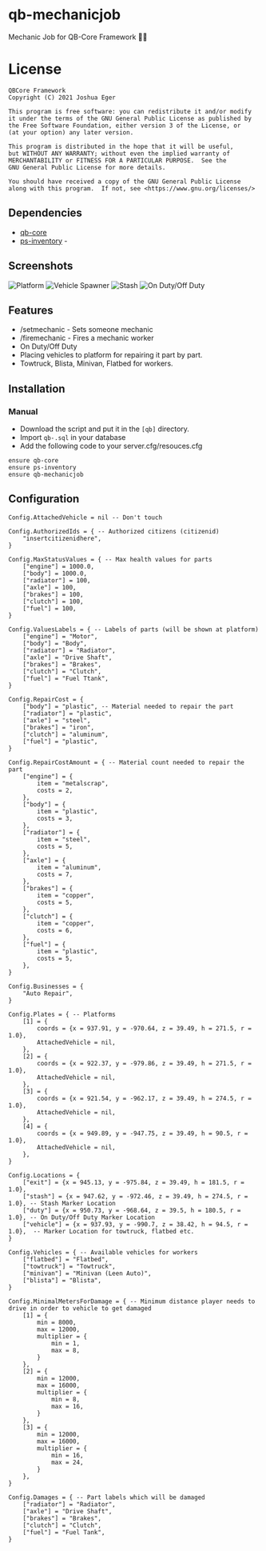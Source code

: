 # qb-mechanicjob
Mechanic Job for QB-Core Framework :mechanic:

# License

    QBCore Framework
    Copyright (C) 2021 Joshua Eger

    This program is free software: you can redistribute it and/or modify
    it under the terms of the GNU General Public License as published by
    the Free Software Foundation, either version 3 of the License, or
    (at your option) any later version.

    This program is distributed in the hope that it will be useful,
    but WITHOUT ANY WARRANTY; without even the implied warranty of
    MERCHANTABILITY or FITNESS FOR A PARTICULAR PURPOSE.  See the
    GNU General Public License for more details.

    You should have received a copy of the GNU General Public License
    along with this program.  If not, see <https://www.gnu.org/licenses/>


## Dependencies
- [qb-core](https://github.com/qbcore-framework/qb-core)
- [ps-inventory](https://github.com/qbcore-framework/ps-inventory) - 

## Screenshots
![Platform](https://imgur.com/KzmXIaY.png)
![Vehicle Spawner](https://imgur.com/bDYiFoG.png)
![Stash](https://imgur.com/8fvy9FA.png)
![On Duty/Off Duty](https://i.imgur.com/CM34EsL.png)

## Features
- /setmechanic - Sets someone mechanic
- /firemechanic - Fires a mechanic worker
- On Duty/Off Duty
- Placing vehicles to platform for repairing it part by part.
- Towtruck, Blista, Minivan, Flatbed for workers.

## Installation
### Manual
- Download the script and put it in the `[qb]` directory.
- Import `qb-.sql` in your database
- Add the following code to your server.cfg/resouces.cfg
```
ensure qb-core
ensure ps-inventory
ensure qb-mechanicjob
```

## Configuration
```
Config.AttachedVehicle = nil -- Don't touch

Config.AuthorizedIds = { -- Authorized citizens (citizenid)
    "insertcitizenidhere",
}

Config.MaxStatusValues = { -- Max health values for parts
    ["engine"] = 1000.0,
    ["body"] = 1000.0,
    ["radiator"] = 100,
    ["axle"] = 100,
    ["brakes"] = 100,
    ["clutch"] = 100,
    ["fuel"] = 100,
}

Config.ValuesLabels = { -- Labels of parts (will be shown at platform)
    ["engine"] = "Motor",
    ["body"] = "Body",
    ["radiator"] = "Radiator",
    ["axle"] = "Drive Shaft",
    ["brakes"] = "Brakes",
    ["clutch"] = "Clutch",
    ["fuel"] = "Fuel Ttank",
}

Config.RepairCost = {
    ["body"] = "plastic", -- Material needed to repair the part
    ["radiator"] = "plastic",
    ["axle"] = "steel",
    ["brakes"] = "iron",
    ["clutch"] = "aluminum",
    ["fuel"] = "plastic",
}

Config.RepairCostAmount = { -- Material count needed to repair the part
    ["engine"] = {
        item = "metalscrap",
        costs = 2,
    },
    ["body"] = {
        item = "plastic",
        costs = 3,
    },
    ["radiator"] = {
        item = "steel",
        costs = 5,
    },
    ["axle"] = {
        item = "aluminum",
        costs = 7,
    },
    ["brakes"] = {
        item = "copper",
        costs = 5,
    },
    ["clutch"] = {
        item = "copper",
        costs = 6,
    },
    ["fuel"] = {
        item = "plastic",
        costs = 5,
    },
}

Config.Businesses = {
    "Auto Repair",
}

Config.Plates = { -- Platforms
    [1] = {
        coords = {x = 937.91, y = -970.64, z = 39.49, h = 271.5, r = 1.0},
        AttachedVehicle = nil,
    },
    [2] = {
        coords = {x = 922.37, y = -979.86, z = 39.49, h = 271.5, r = 1.0}, 
        AttachedVehicle = nil,
    },
    [3] = {
        coords = {x = 921.54, y = -962.17, z = 39.49, h = 274.5, r = 1.0}, 
        AttachedVehicle = nil,
    },
    [4] = {
        coords = {x = 949.89, y = -947.75, z = 39.49, h = 90.5, r = 1.0}, 
        AttachedVehicle = nil,
    },
}

Config.Locations = {
    ["exit"] = {x = 945.13, y = -975.84, z = 39.49, h = 181.5, r = 1.0},
    ["stash"] = {x = 947.62, y = -972.46, z = 39.49, h = 274.5, r = 1.0}, -- Stash Marker Location
    ["duty"] = {x = 950.73, y = -968.64, z = 39.5, h = 180.5, r = 1.0}, -- On Duty/Off Duty Marker Location
    ["vehicle"] = {x = 937.93, y = -990.7, z = 38.42, h = 94.5, r = 1.0},  -- Marker Location for towtruck, flatbed etc.
}

Config.Vehicles = { -- Available vehicles for workers
    ["flatbed"] = "Flatbed",
    ["towtruck"] = "Towtruck",
    ["minivan"] = "Minivan (Leen Auto)",
    ["blista"] = "Blista",
}

Config.MinimalMetersForDamage = { -- Minimum distance player needs to drive in order to vehicle to get damaged
    [1] = {
        min = 8000,
        max = 12000,
        multiplier = {
            min = 1,
            max = 8,
        }
    },
    [2] = {
        min = 12000,
        max = 16000,
        multiplier = {
            min = 8,
            max = 16,
        }
    },
    [3] = {
        min = 12000,
        max = 16000,
        multiplier = {
            min = 16,
            max = 24,
        }
    },
}

Config.Damages = { -- Part labels which will be damaged
    ["radiator"] = "Radiator",
    ["axle"] = "Drive Shaft",
    ["brakes"] = "Brakes",
    ["clutch"] = "Clutch",
    ["fuel"] = "Fuel Tank",
}
```
